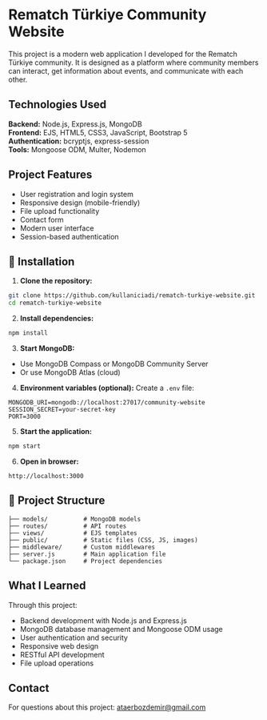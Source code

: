 # Rematch Türkiye Community Website

This project is a modern web application I developed for the Rematch Türkiye community. It is designed as a platform where community members can interact, get information about events, and communicate with each other.

## Technologies Used

**Backend:** Node.js, Express.js, MongoDB  
**Frontend:** EJS, HTML5, CSS3, JavaScript, Bootstrap 5  
**Authentication:** bcryptjs, express-session  
**Tools:** Mongoose ODM, Multer, Nodemon

## Project Features

- User registration and login system
- Responsive design (mobile-friendly)
- File upload functionality
- Contact form
- Modern user interface
- Session-based authentication

## 🚀 Installation

1. **Clone the repository:**
```bash
git clone https://github.com/kullaniciadi/rematch-turkiye-website.git
cd rematch-turkiye-website
```

2. **Install dependencies:**
```bash
npm install
```

3. **Start MongoDB:**
- Use MongoDB Compass or MongoDB Community Server
- Or use MongoDB Atlas (cloud)

4. **Environment variables (optional):**
Create a `.env` file:
```
MONGODB_URI=mongodb://localhost:27017/community-website
SESSION_SECRET=your-secret-key
PORT=3000
```

5. **Start the application:**
```bash
npm start
```

6. **Open in browser:**
```
http://localhost:3000
```

## 📁 Project Structure

```
├── models/          # MongoDB models
├── routes/          # API routes
├── views/           # EJS templates
├── public/          # Static files (CSS, JS, images)
├── middleware/      # Custom middlewares
├── server.js        # Main application file
└── package.json     # Project dependencies
```

## What I Learned

Through this project:
- Backend development with Node.js and Express.js
- MongoDB database management and Mongoose ODM usage
- User authentication and security
- Responsive web design
- RESTful API development
- File upload operations

## Contact

For questions about this project: ataerbozdemir@gmail.com
